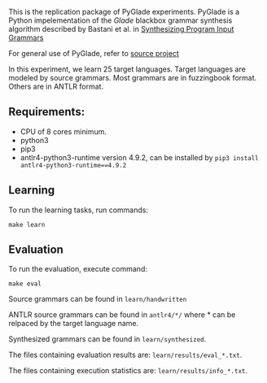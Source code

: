 
This is the replication package of PyGlade experiments.
PyGlade is a Python impelementation of the _Glade_ blackbox grammar synthesis algorithm described by
Bastani et al. in [Synthesizing Program Input
Grammars](https://arxiv.org/pdf/1608.01723.pdf)

For general use of PyGlade, refer to [source project](https://github.com/BachirCoder/PyGlade)

In this experiment, we learn 25 target languages. Target languages are modeled by source grammars. Most grammars are in fuzzingbook format. Others are in ANTLR format.

## Requirements:
* CPU of 8 cores minimum.
* python3
* pip3
* antlr4-python3-runtime version 4.9.2, can be installed by `pip3 install antlr4-python3-runtime==4.9.2`

## Learning
To run the learning tasks, run commands:

    make learn


## Evaluation
To run the evaluation, execute command:

    make eval

Source grammars can be found in `learn/handwritten`

ANTLR source grammars can be found in `antlr4/*/` where * can be relpaced by the target language name.

Synthesized grammars can be found in `learn/synthesized`.

The files containing evaluation results are: `learn/results/eval_*.txt`.

The files containing execution statistics are: `learn/results/info_*.txt`.


